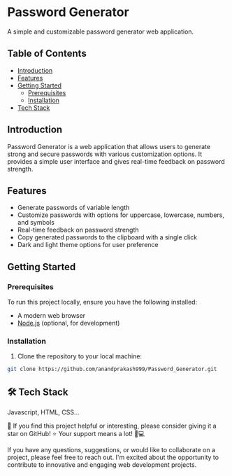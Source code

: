 # Password Generator

A simple and customizable password generator web application.

## Table of Contents
- [Introduction](#introduction)
- [Features](#features)
- [Getting Started](#getting-started)
  - [Prerequisites](#prerequisites)
  - [Installation](#installation)
- [Tech Stack](#tech)


## Introduction

Password Generator is a web application that allows users to generate strong and secure passwords with various customization options. It provides a simple user interface and gives real-time feedback on password strength.

## Features

- Generate passwords of variable length
- Customize passwords with options for uppercase, lowercase, numbers, and symbols
- Real-time feedback on password strength
- Copy generated passwords to the clipboard with a single click
- Dark and light theme options for user preference

## Getting Started

### Prerequisites

To run this project locally, ensure you have the following installed:

- A modern web browser
- [Node.js](https://nodejs.org/) (optional, for development)

### Installation

1. Clone the repository to your local machine:

```bash
git clone https://github.com/anandprakash999/Password_Generator.git
````

## 🛠 Tech Stack
Javascript, HTML, CSS...


🌟 If you find this project helpful or interesting, please consider giving it a star on GitHub! ⭐️
Your support means a lot! 🚀💻

If you have any questions, suggestions, or would like to collaborate on a project, please feel free to reach out. I'm excited about the opportunity to contribute to innovative and engaging web development projects.

